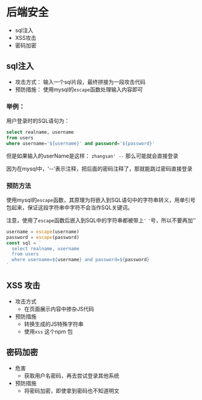 # 后端安全
 - sql注入
 - XSS攻击
 - 密码加密

## sql注入
 - 攻击方式： 输入一个sql片段，最终拼接为一段攻击代码
 - 预防措施： 使用mysql的`escape`函数处理输入内容即可

### 举例：
用户登录时的SQL语句为：
```sql
select realname, username
from users 
where username='${username}' and password='${password}'
```
但是如果输入的userName是这样： `zhangsan' --` 那么可能就会直接登录

因为在mysql中，‘--’表示注释，把后面的密码注释了，那就能跳过密码直接登录

### 预防方法
使用mysql的`escape`函数，其原理为将嵌入到SQL语句中的字符串转义，用单引号包起来，保证这段字符串中字符不会当作SQL关键词。

注意，使用了`escape`函数后嵌入到SQL中的字符串都被带上`'` `'`号，所以不要再加‘’
```js
username = escape(username)
password = escape(password)
const sql = `
  select realname, username
  from users 
  where username=${username} and password=${password}
`
```


## XSS 攻击
 - 攻击方式
   - 在页面展示内容中掺杂JS代码
 - 预防措施
   - 转换生成的JS特殊字符串
   - 使用`xss` 这个npm 包


## 密码加密
 - 危害
   - 获取用户名密码，再去尝试登录其他系统
 - 预防措施
   - 将密码加密，即使拿到密码也不知道明文